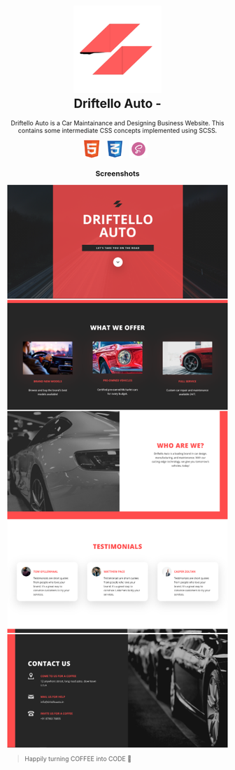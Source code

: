 <h1 align="center">
  <br>
  <a><img src="https://github.com/himakhaitan/UI-UX-Cluster/blob/main/Driftello-Auto/img/favicon.png" width="200"></a>
  <br>  
 Driftello Auto - 
  <br>
</h1>

<p align="center">
Driftello Auto is a Car Maintainance and Designing Business Website. This contains some intermediate CSS concepts implemented using SCSS.
</p>

<p align="center">
<img src="https://github.com/himakhaitan/UI-UX-Cluster/blob/main/resources/html5.png" height="40">&nbsp; &nbsp;
<img src="https://github.com/himakhaitan/UI-UX-Cluster/blob/main/resources/css.png" height="40">&nbsp; &nbsp;
<img src="https://github.com/himakhaitan/UI-UX-Cluster/blob/main/resources/sass.png" height="40">&nbsp; &nbsp;
</p>

<h3 align="center">
  Screenshots
</h3>

<img src="https://github.com/himakhaitan/UI-UX-Cluster/blob/main/Driftello-Auto/resource/1.png">
<br>
<img src="https://github.com/himakhaitan/UI-UX-Cluster/blob/main/Driftello-Auto/resource/3.png">
<br>
<img src="https://github.com/himakhaitan/UI-UX-Cluster/blob/main/Driftello-Auto/resource/2.png">
<br>
<img src="https://github.com/himakhaitan/UI-UX-Cluster/blob/main/Driftello-Auto/resource/4.png">
<br>
<img src="https://github.com/himakhaitan/UI-UX-Cluster/blob/main/Driftello-Auto/resource/5.png">

> Happily turning COFFEE into CODE 🌱

